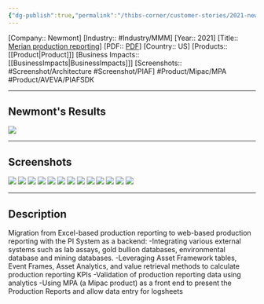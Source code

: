 ```yaml
---
{"dg-publish":true,"permalink":"/thibs-corner/customer-stories/2021-newmont-merian-production-reporting/","noteIcon":""}
---
```


[Company:: Newmont]
[Industry:: #Industry/MMM]
[Year:: 2021]
[Title:: [Merian production reporting](https://resources.osisoft.com/presentations/merian-production-reporting/)]
[PDF:: [PDF](https://cdn.osisoft.com/osi/presentations/2021-aveva-pi-world/UC21NA-D2MM880-Newmont-Qin-Merian-Production-Reporting.pdf)]
[Country:: US]
[Products:: [[Product\|Product]]]
[Business Impacts:: [[BusinessImpacts\|BusinessImpacts]]]
[Screenshots:: #Screenshot/Architecture #Screenshot/PIAF]
#Product/Mipac/MPA  #Product/AVEVA/PIAFSDK 

---
## Newmont's Results
![](https://i.imgur.com/1wQYDsW.png)

---
## Screenshots
![](https://i.imgur.com/WE2I4Rz.png)
![](https://i.imgur.com/jaiB3Ut.png)
![](https://i.imgur.com/xGvNtSQ.png)
![](https://i.imgur.com/7i4Ck1Q.png)
![](https://i.imgur.com/kMlmZTa.png)
![](https://i.imgur.com/38dnIAF.png)
![](https://i.imgur.com/AfaPb7e.png)
![](https://i.imgur.com/Kh0ZZiH.png)
![](https://i.imgur.com/HjM4dZQ.png)
![](https://i.imgur.com/Dui0VPP.png)
![](https://i.imgur.com/a2U20Dj.png)
![](https://i.imgur.com/NRjOqBM.png)
![](https://i.imgur.com/3RZhgJV.png)



---
## Description
Migration from Excel-based production reporting to web-based production reporting with the PI System as a backend: -Integrating various external systems such as lab assays, gold bullion databases, environmental database and mining databases. -Leveraging Asset Framework tables, Event Frames, Asset Analytics, and value retrieval methods to calculate production reporting KPIs -Validation of production reporting data using analytics -Using MPA (a Mipac product) as a front end to present the Production Reports and allow data entry for logsheets